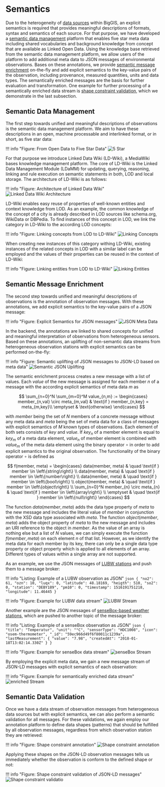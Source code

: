 # Semantics

Due to the heterogeneity of [data sources](../../data-sources) within BigGIS, an explicit semantics is required that
provides meaningful descriptions of formats, syntax and semantics of each source. For that purpose, we have developed a
[semantic data management](#semantic-data-management) platform that enables five star meta data including shared
vocabularies and background knowledge from concept that are available as Linked Open Data. Using the knowledge base
retrieved from the semantic data management platform, we allow users of the platform to add additional meta data to JSON
messages of environmental observations. Bases on these annotations, we provide [semantic message
enrichment](#semantic-message-enrichment) on-the-fly and add explicit semantics to the key-value pairs of the
observation, including provenance, measured quantities, units and data types. The semantically enriched messages are the
basis for further evaluation and transformation. One example for further processing of a semantically enriched data
stream is [shape constraint validation](#semantic-data-validation), which we demonstrate in the last subsection.

## Semantic Data Management

The first step towards unified and meaningful descriptions of observations is the semantic data management platform. We
aim to have these descriptions in an open, machine processable and interlinked format, or in short, as five star data:

!!! info "Figure: From Open Data to Five Star Data"
    ![5 Star](5star.png)

For that purpose we introduce Linked Data Wiki (LD-Wiki), a MediaWiki bases knowledge management platform. The core of
LD-Wiki is the Linked Data Management Module (LDaMM) for updating, querying, reasoning, linking and rule execution on
semantic statements in both, LOD and local storage. The architecture of LD-Wiki is as follows:


!!! info "Figure: Architecture of Linked Data Wiki"
    ![Linked Data Wiki Architecture](architecture.png)

LD-Wiki enables easy reuse of properties of well-known entities and context knowledge from LOD. As an example, the
common knowledge of the concept of a city is already described in LOD sources like schema.org, WikiData or DBPedia. To
find instances of this concept in LOD, we link the category in LD-Wiki to the according LOD concepts:

!!! info "Figure: Linking concepts from LOD to LD-Wiki"
    ![Linking Concepts](category.jpg)

When creating new instances of this category withing LD-Wiki, existing instances of the related concepts in LOD with 
a similar label can be employed and the values of their properties can be reused in the context of LD-Wiki:

!!! info "Figure: Linking entities from LOD to LD-Wiki"
    ![Linking Entities](page.jpg)

## Semantic Message Enrichment

The second step towards unified and meaningful descriptions of observations is the annotation of observation messages.
With these annotations, we add explicit semantics to the key-value pairs of a JSON message:

!!! info "Figure: Explicit Semantics for JSON messages"
    ![JSON Meta Data](meta.png)

In the backend, the annotations are linked to shared concepts for unified and meaningful interpretation of observations
from heterogeneous sensors. Based on these annotations, an uplifting of non-semantic data streams from heterogeneous
observation stations with explicit semantics can be performed on-the-fly:

!!! info "Figure: Semantic uplifting of JSON messages to JSON-LD based on meta data"
    ![Semantic JSON Uplifting](enrichment.svg)

The semantic enrichment process creates a new message with a list of values. Each $value$ of the new message is assigned
for each member $n$ of a message with the according explicit semantics of meta data $m$ as

$$
    \sum_{n=0}^N \sum_{m=0}^M value_{n,m} := 
    \begin{cases}
        member_{n,val} \circ meta_{m,val}		& \text{if } member_{n,key} = meta_{m,key}\\
        \emptyset																& \text{otherwise}
    \end{cases}
$$

with $member$ being the set of $N$ members of a concrete message without any meta data and $meta$ being the set of meta
data for a class of messages with explicit semantics of $M$ known types of observations. Each element of both sets
consists of $key$ and $value$. If $key_{n}$ of a member element is equal to $key_{m}$ of a meta data element,
$value_{n}$ of member element is combined with $value_{m}$ of the meta data element using the binary operator $\circ$
in order to add explicit semantics to the original observation. The functionality of the binary operator $\circ$ is defined as

$$
    f(member, meta) = 
    \begin{cases}
        data(member, meta)													& \quad  \text{if } member \in \left\{string\right\} \\
            data(member, meta)													& \quad  \text{if } member \in \left\{number\right\} \\
            data(member, meta)													& \quad  \text{if } member \in \left\{bool\right\} \\
            object(member, meta)												& \quad  \text{if } member \in \left\{object\right\} \\
            \sum_{n=0}^N member_{n} \circ meta_{n}			& \quad  \text{if } member \in \left\{array\right\} \\
        \emptyset																		& \quad  \text{if } member \in \left\{null\right\}
    \end{cases}
$$

The function $data(member, meta)$ adds the data type property of $meta$ to the new message and includes the literal
value of $member$ in conjunction with the XSD data type associated with $meta$. The function $object(member, meta)$
adds the object property of $meta$ to the new message and includes an URI reference to the object in $member$.
As the value of an array is nothing else but a list of $N$ values, we can simply execute the function $f(member, meta)$
on each element $n$ of that list. However, as we identify the meta data for each member by its key, there can only be
a single data type property or object property which is applied to all elements of an array. Different types of values
within a single array are not supported.

As an example, we use the JSON messages of [LUBW stations](../../data-sources/atmosphere/lubw) and push them to a 
message broker:

!!! info "Listing: Example of a LUBW observation as JSON"
    ```json
    {
      "no2": 61,
      "ozn": 10,
      "luqx": 0,
      "latitude": 48.18169,
      "heigth": 510,
      "so2": 0,
      "station": "DEBY189",
      "pm10": 0,
      "timestamp": 1516191751218,
      "longitude": 11.46445
    }
    ```

!!! info "Figure: Example for LUBW data stream"
    ![LUBW Stream](lubw-stream.png)

Another example are the JSON messages of [senseBox-based weather stations](../../data-sources/atmosphere/sensebox-fzi),
which are pushed to another topic of the message broker:

!!! info "Listing: Example of a senseBox observation as JSON"
    ```json
    {
      "title": "Temperatur",
      "unit": "°C",
      "sensorType": "HDC1008",
      "icon": "osem-thermometer",
      "_id": "59ec966d49f6f80011c1239a",
      "lastMeasurement": {
        "value": "7.98",
        "createdAt": "2018-01-18T13:02:14.330Z"
      }
    }
    ```

!!! info "Figure: Example for senseBox data stream"
    ![senseBox Stream](sensebox-stream.png)

By employing the explicit meta data, we gain a new message stream of JSON-LD messages with explicit semantics of each
observation:

!!! info "Figure: Example for semantically enriched data stream"
    ![enriched Stream](enriched-stream.png)


## Semantic Data Validation

Once we have a data stream of observation messages from heterogeneous data sources but with explicit semantics, we can
also perform a semantic validation for all messages. For these validations, we again employ our annotation platform to
define data shapes (patterns) that should be fulfilled by all observation messages, regardless from which observation
station they are retrieved:

!!! info "Figure: Shape constraint annotation"
    ![Shape constraint annotation](shape.png)

Applying these shapes on the JSON-LD observation messages tells us immediately whether the observation is conform to the
defined shape or not:

!!! info "Figure: Shape constraint validation of JSON-LD messages"
    ![Shape constraint validatio](validation.png)
